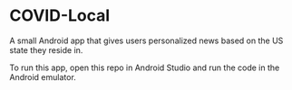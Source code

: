 # COVID-Local
A small Android app that gives users personalized news based on the US state they reside in.

To run this app, open this repo in Android Studio and run the code in the Android emulator.

